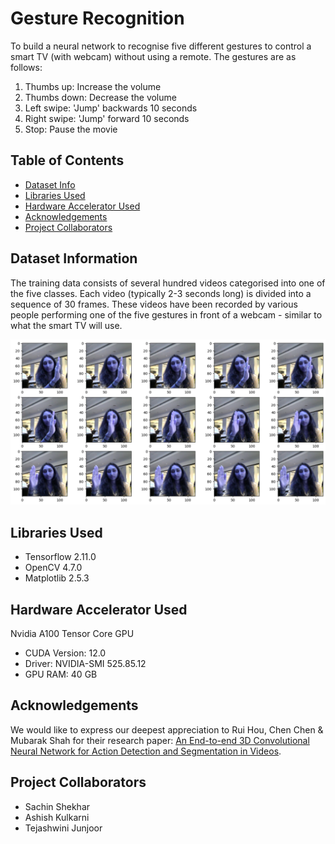 # Gesture Recognition

To build a neural network to recognise five different gestures to control a smart TV (with webcam) without using a remote. The gestures are as follows:

1. Thumbs up: Increase the volume
2. Thumbs down: Decrease the volume
3. Left swipe: 'Jump' backwards 10 seconds
4. Right swipe: 'Jump' forward 10 seconds
5. Stop: Pause the movie

## Table of Contents
* [Dataset Info](#dataset-information)
* [Libraries Used](#libraries-used)
* [Hardware Accelerator Used](#hardware-accelerator-used)
* [Acknowledgements](#acknowledgements)
* [Project Collaborators](#project-collaborators)

## Dataset Information

The training data consists of several hundred videos categorised into one of the five classes. Each video (typically 2-3 seconds long) is divided into a sequence of 30 frames. These videos have been recorded by various people performing one of the five gestures in front of a webcam - similar to what the smart TV will use.

![Training Dataset Sample](./Dataset%20Sample.png)

## Libraries Used

  - Tensorflow 2.11.0
  - OpenCV 4.7.0
  - Matplotlib 2.5.3

## Hardware Accelerator Used

Nvidia A100 Tensor Core GPU

  - CUDA Version: 12.0
  - Driver: NVIDIA-SMI 525.85.12
  - GPU RAM: 40 GB

## Acknowledgements
We would like to express our deepest appreciation to Rui Hou, Chen Chen & Mubarak Shah for their research paper: [An End-to-end 3D Convolutional Neural Network for Action Detection and Segmentation in Videos](https://arxiv.org/pdf/1712.01111.pdf).

## Project Collaborators

  - Sachin Shekhar
  - Ashish Kulkarni
  - Tejashwini Junjoor

